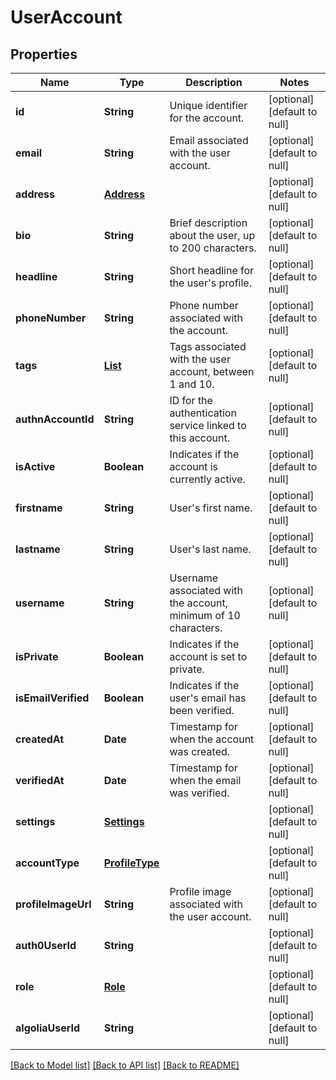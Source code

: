 # UserAccount
## Properties

| Name | Type | Description | Notes |
|------------ | ------------- | ------------- | -------------|
| **id** | **String** | Unique identifier for the account. | [optional] [default to null] |
| **email** | **String** | Email associated with the user account. | [optional] [default to null] |
| **address** | [**Address**](Address.md) |  | [optional] [default to null] |
| **bio** | **String** | Brief description about the user, up to 200 characters. | [optional] [default to null] |
| **headline** | **String** | Short headline for the user&#39;s profile. | [optional] [default to null] |
| **phoneNumber** | **String** | Phone number associated with the account. | [optional] [default to null] |
| **tags** | [**List**](Tags.md) | Tags associated with the user account, between 1 and 10. | [optional] [default to null] |
| **authnAccountId** | **String** | ID for the authentication service linked to this account. | [optional] [default to null] |
| **isActive** | **Boolean** | Indicates if the account is currently active. | [optional] [default to null] |
| **firstname** | **String** | User&#39;s first name. | [optional] [default to null] |
| **lastname** | **String** | User&#39;s last name. | [optional] [default to null] |
| **username** | **String** | Username associated with the account, minimum of 10 characters. | [optional] [default to null] |
| **isPrivate** | **Boolean** | Indicates if the account is set to private. | [optional] [default to null] |
| **isEmailVerified** | **Boolean** | Indicates if the user&#39;s email has been verified. | [optional] [default to null] |
| **createdAt** | **Date** | Timestamp for when the account was created. | [optional] [default to null] |
| **verifiedAt** | **Date** | Timestamp for when the email was verified. | [optional] [default to null] |
| **settings** | [**Settings**](Settings.md) |  | [optional] [default to null] |
| **accountType** | [**ProfileType**](ProfileType.md) |  | [optional] [default to null] |
| **profileImageUrl** | **String** | Profile image associated with the user account. | [optional] [default to null] |
| **auth0UserId** | **String** |  | [optional] [default to null] |
| **role** | [**Role**](Role.md) |  | [optional] [default to null] |
| **algoliaUserId** | **String** |  | [optional] [default to null] |

[[Back to Model list]](../README.md#documentation-for-models) [[Back to API list]](../README.md#documentation-for-api-endpoints) [[Back to README]](../README.md)

